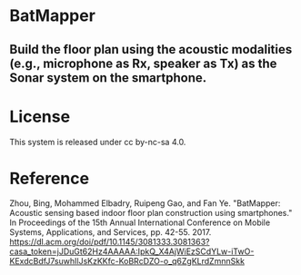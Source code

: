 # BatMapper
## Build the floor plan using the acoustic modalities (e.g., microphone as Rx, speaker as Tx) as the Sonar system on the smartphone.

# License
This system is released under cc by-nc-sa 4.0.

# Reference
Zhou, Bing, Mohammed Elbadry, Ruipeng Gao, and Fan Ye. "BatMapper: Acoustic sensing based indoor floor plan construction using smartphones." In Proceedings of the 15th Annual International Conference on Mobile Systems, Applications, and Services, pp. 42-55. 2017.
<https://dl.acm.org/doi/pdf/10.1145/3081333.3081363?casa_token=jJDuGt62Hz4AAAAA:IpkQ_X4AjWiEzSCdYLw-iTwO-KExdcBdfJ7suwhIlJsKzKKfc-KoBRcDZO-o_q6ZgKLrdZmnnSkk>
